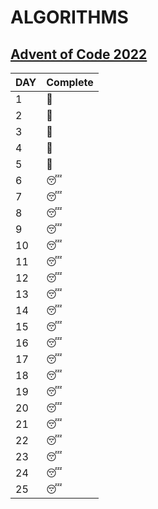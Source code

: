# ALGORITHMS

## [Advent of Code 2022](https://adventofcode.com/)

| DAY | Complete |
| --- | -------- |
| 1   | 🎄       |
| 2   | 🎄       |
| 3   | 🎄       |
| 4   | 🎄       |
| 5   | 🎄       |
| 6   | 😴       |
| 7   | 😴       |
| 8   | 😴       |
| 9   | 😴       |
| 10  | 😴       |
| 11  | 😴       |
| 12  | 😴       |
| 13  | 😴       |
| 14  | 😴       |
| 15  | 😴       |
| 16  | 😴       |
| 17  | 😴       |
| 18  | 😴       |
| 19  | 😴       |
| 20  | 😴       |
| 21  | 😴       |
| 22  | 😴       |
| 23  | 😴       |
| 24  | 😴       |
| 25  | 😴       |
